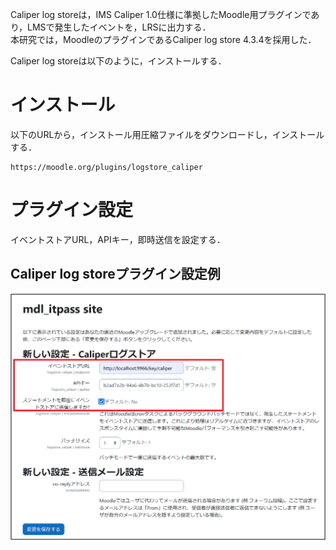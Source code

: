 Caliper log storeは，IMS Caliper 1.0仕様に準拠したMoodle用プラグインであり，LMSで発生したイベントを，LRSに出力する．  
本研究では，MoodleのプラグインであるCaliper log store 4.3.4を採用した．  
  
Caliper log storeは以下のように，インストールする．  

# インストール
以下のURLから，インストール用圧縮ファイルをダウンロードし，インストールする．  
```
https://moodle.org/plugins/logstore_caliper
```

# プラグイン設定
イベントストアURL，APIキー，即時送信を設定する．  

## Caliper log storeプラグイン設定例
![Caliper log storeプラグイン設定例](image/plugin_set.png)
